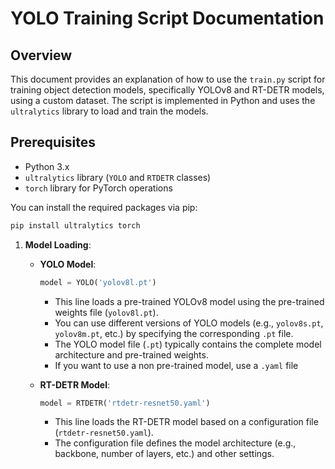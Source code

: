 # YOLO Training Script Documentation

## Overview

This document provides an explanation of how to use the `train.py` script for training object detection models, specifically YOLOv8 and RT-DETR models, using a custom dataset. The script is implemented in Python and uses the `ultralytics` library to load and train the models.

## Prerequisites

- Python 3.x
- `ultralytics` library (`YOLO` and `RTDETR` classes)
- `torch` library for PyTorch operations

You can install the required packages via pip:

```bash
pip install ultralytics torch
```


1. **Model Loading**:

   - **YOLO Model**:
     ```python
     model = YOLO('yolov8l.pt')
     ```
     - This line loads a pre-trained YOLOv8 model using the pre-trained weights file (`yolov8l.pt`).
     - You can use different versions of YOLO models (e.g., `yolov8s.pt`, `yolov8m.pt`, etc.) by specifying the corresponding `.pt` file.
     - The YOLO model file (`.pt`) typically contains the complete model architecture and pre-trained weights.
     - If you want to use a non pre-trained model, use a `.yaml` file
       
   - **RT-DETR Model**:
     ```python
     model = RTDETR('rtdetr-resnet50.yaml')
     ```
     - This line loads the RT-DETR model based on a configuration file (`rtdetr-resnet50.yaml`).
     - The configuration file defines the model architecture (e.g., backbone, number of layers, etc.) and other settings.
     
